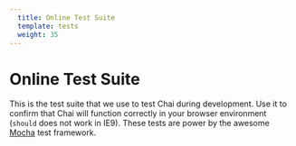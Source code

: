 ```yaml
---
  title: Online Test Suite
  template: tests
  weight: 35
---
```


# Online Test Suite

This is the test suite that we use to test Chai during development. Use it to confirm
that Chai will function correctly in your browser environment (`should` does
not work in IE9). These tests are power by the awesome [Mocha](http://visionmedia.github.com/mocha/)
test framework.
